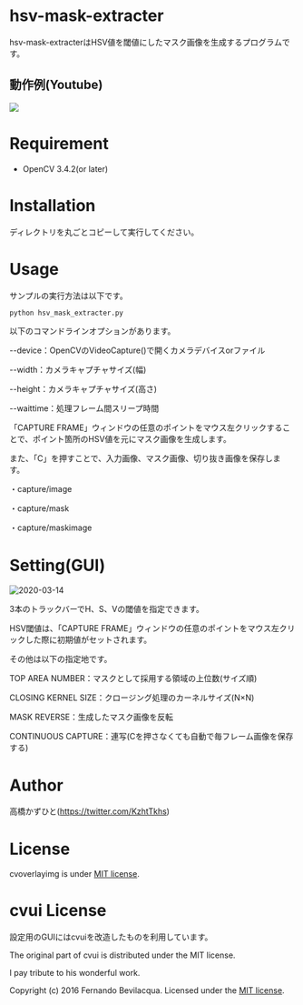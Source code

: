 # hsv-mask-extracter
 hsv-mask-extracterはHSV値を閾値にしたマスク画像を生成するプログラムです。

## 動作例(Youtube)
[![](https://img.youtube.com/vi/R-w-efaOKbY/0.jpg)](https://www.youtube.com/watch?v=R-w-efaOKbY)

# Requirement
 
* OpenCV 3.4.2(or later)
 
# Installation
 
ディレクトリを丸ごとコピーして実行してください。
 
# Usage
 
サンプルの実行方法は以下です。
 
```bash
python hsv_mask_extracter.py
```

以下のコマンドラインオプションがあります。

--device：OpenCVのVideoCapture()で開くカメラデバイスorファイル

--width：カメラキャプチャサイズ(幅)

--height：カメラキャプチャサイズ(高さ)

--waittime：処理フレーム間スリープ時間

「CAPTURE FRAME」ウィンドウの任意のポイントをマウス左クリックすることで、ポイント箇所のHSV値を元にマスク画像を生成します。

また、「C」を押すことで、入力画像、マスク画像、切り抜き画像を保存します。

・capture/image

・capture/mask

・capture/maskimage
 
# Setting(GUI)

![2020-03-14](https://user-images.githubusercontent.com/37477845/76676149-d2746580-6603-11ea-8c96-808e036dc2e2.png)

3本のトラックバーでH、S、Vの閾値を指定できます。

HSV閾値は、「CAPTURE FRAME」ウィンドウの任意のポイントをマウス左クリックした際に初期値がセットされます。

その他は以下の指定地です。

TOP AREA NUMBER：マスクとして採用する領域の上位数(サイズ順)

CLOSING KERNEL SIZE：クロージング処理のカーネルサイズ(N×N)

MASK REVERSE：生成したマスク画像を反転

CONTINUOUS CAPTURE：連写(Cを押さなくても自動で毎フレーム画像を保存する)



# Author
高橋かずひと(https://twitter.com/KzhtTkhs)
 
# License 
cvoverlayimg is under [MIT license](https://en.wikipedia.org/wiki/MIT_License).

# cvui License

設定用のGUIにはcvuiを改造したものを利用しています。

The original part of cvui is distributed under the MIT license.

I pay tribute to his wonderful work.

Copyright (c) 2016 Fernando Bevilacqua. Licensed under the [MIT license](LICENSE.md).

